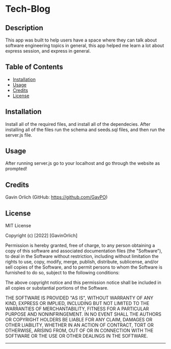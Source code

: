 # Tech-Blog

## Description

This app was built to help users have a space where they can talk about software engineering topics in general, this app helped me learn a lot about express session, and express in general.

## Table of Contents

- [Installation](#installation)
- [Usage](#usage)
- [Credits](#credits)
- [License](#license)

## Installation

Install all of the required files, and install all of the dependecies. After installing all of the files run the schema and seeds.sql files, and then run the server.js file.

## Usage

After running server.js go to your localhost and go through the website as prompted!

## Credits

Gavin Orlich (GitHub: https://github.com/GavPO)

## License

MIT License

Copyright (c) [2022] [GavinOrlich]

Permission is hereby granted, free of charge, to any person obtaining a copy of this software and associated documentation files (the "Software"), to deal in the Software without restriction, including without limitation the rights to use, copy, modify, merge, publish, distribute, sublicense, and/or sell copies of the Software, and to permit persons to whom the Software is furnished to do so, subject to the following conditions:

The above copyright notice and this permission notice shall be included in all copies or substantial portions of the Software.

THE SOFTWARE IS PROVIDED "AS IS", WITHOUT WARRANTY OF ANY KIND, EXPRESS OR IMPLIED, INCLUDING BUT NOT LIMITED TO THE WARRANTIES OF MERCHANTABILITY, FITNESS FOR A PARTICULAR PURPOSE AND NONINFRINGEMENT. IN NO EVENT SHALL THE AUTHORS OR COPYRIGHT HOLDERS BE LIABLE FOR ANY CLAIM, DAMAGES OR OTHER LIABILITY, WHETHER IN AN ACTION OF CONTRACT, TORT OR OTHERWISE, ARISING FROM, OUT OF OR IN CONNECTION WITH THE SOFTWARE OR THE USE OR OTHER DEALINGS IN THE SOFTWARE.



---